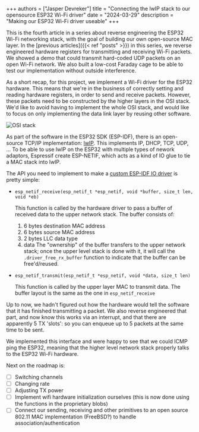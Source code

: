 +++
authors = ["Jasper Devreker"]
title = "Connecting the lwIP stack to our opensource ESP32 Wi-Fi driver"
date = "2024-03-29"
description = "Making our ESP32 Wi-Fi driver useable"
+++

This is the fourth article in a series about reverse engineering the ESP32 Wi-Fi networking stack, with the goal of building our own open-source MAC layer. In the [previous articles]({{< ref "posts" >}}) in this series, we reverse engineered hardware registers for transmitting and receiving Wi-Fi packets. We showed a demo that could transmit hard-coded UDP packets on an open Wi-Fi network. We also built a low-cost Faraday cage to be able to test our implementation without outside interference.

As a short recap, for this project, we implement a Wi-Fi driver for the ESP32 hardware. This means that we're in the business of correctly setting and reading hardware registers, in order to send and receive packets. However, these packets need to be constructed by the higher layers in the OSI stack. We'd like to avoid having to implement the whole OSI stack, and would like to focus on only implementing the data link layer by reusing other software.

![OSI stack](/images/osi_stack.jpg)

As part of the software in the ESP32 SDK (ESP-IDF), there is an open-source TCP/IP implementation: [lwIP](https://savannah.nongnu.org/projects/lwip/). This implements IP, DHCP, TCP, UDP, ... To be able to use lwIP on the ESP32 with multiple types of nework adaptors, Espressif create ESP-NETIF, which acts as a kind of IO glue to tie a MAC stack into lwIP.

The API you need to implement to make a [custom ESP-IDF IO driver](https://docs.espressif.com/projects/esp-idf/en/v4.2/esp32/api-reference/network/esp_netif_driver.html) is pretty simple:

- `esp_netif_receive(esp_netif_t *esp_netif, void *buffer, size_t len, void *eb)`
  
  This function is called by the hardware driver to pass a buffer of received data to the upper network stack. The buffer consists of:
  1. 6 bytes destination MAC address
  2. 6 bytes source MAC address
  3. 2 bytes LLC data type
  4. data
  The "ownership" of the buffer transfers to the upper network stack; once the upper level stack is done with it, it will call the `.driver_free_rx_buffer` function to indicate that the buffer can be free'd/reused.

- `esp_netif_transmit(esp_netif_t *esp_netif, void *data, size_t len)`
  
  This function is called by the upper layer MAC to transmit data. The buffer layout is the same as the one in `esp_netif_receive`

Up to now, we hadn't figured out how the hardware would tell the software that it has finished transmitting a packet. We also reverse engineered that part, and now know this works via an interrupt, and that there are apparently 5 TX 'slots': so you can enqueue up to 5 packets at the same time to be sent.

We implemented this interface and were happy to see that we could ICMP ping the ESP32, meaning that the higher level network stack properly talks to the ESP32 Wi-Fi hardware.

Next on the roadmap is:

- [ ] Switching channels
- [ ] Changing rate
- [ ] Adjusting TX power
- [ ] Implement wifi hardware initialization ourselves (this is now done using the functions in the proprietary blobs)
- [ ] Connect our sending, receiving and other primitives to an open source 802.11 MAC implementation (FreeBSD?) to handle association/authentication
